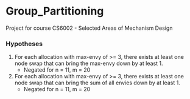 # Group_Partitioning
Project for course CS6002 - Selected Areas of Mechanism Design

### Hypotheses
1. For each allocation with max-envy of >= 3, there exists at least one node swap that can bring the max-envy down by at least 1.
    - Negated for n = 11, m = 20
2. For each allocation with max-envy of >= 3, there exists at least one node swap that can bring the sum of all envies down by at least 1.
    - Negated for n = 11, m = 20